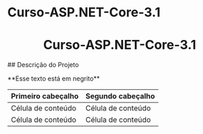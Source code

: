 # Curso-ASP.NET-Core-3.1
<h1 align="center">Curso-ASP.NET-Core-3.1</h1>
## Descrição do Projeto
<p align="justify" Projeto do curso da Udemy</p>
**Esse texto está em negrito**

| Primeiro cabeçalho  |  Segundo cabeçalho  |
| ------------------- | ------------------- |
|  Célula de conteúdo |  Célula de conteúdo |
|  Célula de conteúdo |  Célula de conteúdo |
